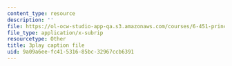 ```yaml
---
content_type: resource
description: ''
file: https://ol-ocw-studio-app-qa.s3.amazonaws.com/courses/6-451-principles-of-digital-communication-ii-spring-2005/9a09a6eefc41531685bc32967ccb6391_SV08nmxzdAU.vtt
file_type: application/x-subrip
resourcetype: Other
title: 3play caption file
uid: 9a09a6ee-fc41-5316-85bc-32967ccb6391
---
```

